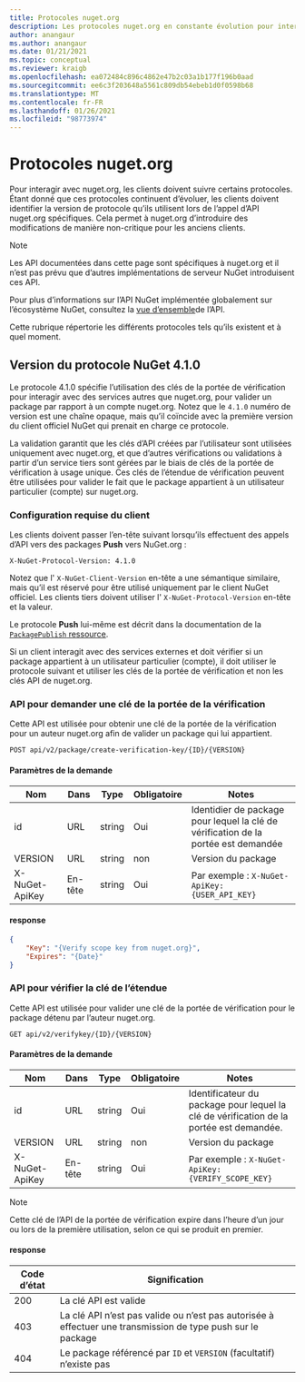 ```yaml
---
title: Protocoles nuget.org
description: Les protocoles nuget.org en constante évolution pour interagir avec les clients NuGet.
author: anangaur
ms.author: anangaur
ms.date: 01/21/2021
ms.topic: conceptual
ms.reviewer: kraigb
ms.openlocfilehash: ea072484c896c4862e47b2c03a1b177f196b0aad
ms.sourcegitcommit: ee6c3f203648a5561c809db54ebeb1d0f0598b68
ms.translationtype: MT
ms.contentlocale: fr-FR
ms.lasthandoff: 01/26/2021
ms.locfileid: "98773974"
---
```

# <a name="nugetorg-protocols"></a>Protocoles nuget.org

Pour interagir avec nuget.org, les clients doivent suivre certains protocoles. Étant donné que ces protocoles continuent d’évoluer, les clients doivent identifier la version de protocole qu’ils utilisent lors de l’appel d’API nuget.org spécifiques. Cela permet à nuget.org d’introduire des modifications de manière non-critique pour les anciens clients.

> [!Note]
> Les API documentées dans cette page sont spécifiques à nuget.org et il n’est pas prévu que d’autres implémentations de serveur NuGet introduisent ces API. 

Pour plus d’informations sur l’API NuGet implémentée globalement sur l’écosystème NuGet, consultez la [vue d’ensemble](overview.md)de l’API.

Cette rubrique répertorie les différents protocoles tels qu’ils existent et à quel moment.

## <a name="nuget-protocol-version-410"></a>Version du protocole NuGet 4.1.0

Le protocole 4.1.0 spécifie l’utilisation des clés de la portée de vérification pour interagir avec des services autres que nuget.org, pour valider un package par rapport à un compte nuget.org. Notez que le `4.1.0` numéro de version est une chaîne opaque, mais qu’il coïncide avec la première version du client officiel NuGet qui prenait en charge ce protocole.

La validation garantit que les clés d’API créées par l’utilisateur sont utilisées uniquement avec nuget.org, et que d’autres vérifications ou validations à partir d’un service tiers sont gérées par le biais de clés de la portée de vérification à usage unique. Ces clés de l’étendue de vérification peuvent être utilisées pour valider le fait que le package appartient à un utilisateur particulier (compte) sur nuget.org.

### <a name="client-requirement"></a>Configuration requise du client

Les clients doivent passer l’en-tête suivant lorsqu’ils effectuent des appels d’API vers des packages **Push** vers NuGet.org :

```
X-NuGet-Protocol-Version: 4.1.0
```

Notez que l' `X-NuGet-Client-Version` en-tête a une sémantique similaire, mais qu’il est réservé pour être utilisé uniquement par le client NuGet officiel. Les clients tiers doivent utiliser l' `X-NuGet-Protocol-Version` en-tête et la valeur.

Le protocole **Push** lui-même est décrit dans la documentation de la [ `PackagePublish` ressource](package-publish-resource.md).

Si un client interagit avec des services externes et doit vérifier si un package appartient à un utilisateur particulier (compte), il doit utiliser le protocole suivant et utiliser les clés de la portée de vérification et non les clés API de nuget.org.

### <a name="api-to-request-a-verify-scope-key"></a>API pour demander une clé de la portée de la vérification

Cette API est utilisée pour obtenir une clé de la portée de la vérification pour un auteur nuget.org afin de valider un package qui lui appartient.

```
POST api/v2/package/create-verification-key/{ID}/{VERSION}
```

#### <a name="request-parameters"></a>Paramètres de la demande

Nom           | Dans     | Type   | Obligatoire | Notes
-------------- | ------ | ------ | -------- | -----
id             | URL    | string | Oui      | Identidier de package pour lequel la clé de vérification de la portée est demandée
VERSION        | URL    | string | non       | Version du package
X-NuGet-ApiKey | En-tête | string | Oui      | Par exemple : `X-NuGet-ApiKey: {USER_API_KEY}`

#### <a name="response"></a>response

```json
{
    "Key": "{Verify scope key from nuget.org}",
    "Expires": "{Date}"
}
```

### <a name="api-to-verify-the-verify-scope-key"></a>API pour vérifier la clé de l’étendue

Cette API est utilisée pour valider une clé de la portée de vérification pour le package détenu par l’auteur nuget.org.

```
GET api/v2/verifykey/{ID}/{VERSION}
```

#### <a name="request-parameters"></a>Paramètres de la demande

Nom           | Dans     | Type   | Obligatoire | Notes
-------------  | ------ | ------ | -------- | -----
id             | URL    | string | Oui      | Identificateur du package pour lequel la clé de vérification de la portée est demandée.
VERSION        | URL    | string | non       | Version du package
X-NuGet-ApiKey | En-tête | string | Oui      | Par exemple : `X-NuGet-ApiKey: {VERIFY_SCOPE_KEY}`

> [!Note]
> Cette clé de l’API de la portée de vérification expire dans l’heure d’un jour ou lors de la première utilisation, selon ce qui se produit en premier.

#### <a name="response"></a>response

Code d’état | Signification
----------- | -------
200         | La clé API est valide
403         | La clé API n’est pas valide ou n’est pas autorisée à effectuer une transmission de type push sur le package
404         | Le package référencé par `ID` et `VERSION` (facultatif) n’existe pas
